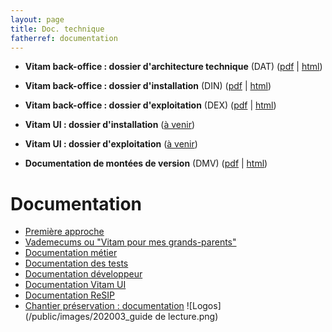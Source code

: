 ```yaml
---
layout: page
title: Doc. technique
fatherref: documentation
---
```



* **Vitam back-office : dossier d'architecture technique** (DAT) ([pdf](/ressources/DocCourante/pdf/vitam-architecture.5.0.pdf) \| [html](/ressources/DocCourante/html/archi))  

* **Vitam back-office : dossier d'installation** (DIN) ([pdf](/ressources/DocCourante/pdf/vitam-documentation-installation.5.0.pdf) \| [html](/ressources/DocCourante/html/installation))

* **Vitam back-office : dossier d'exploitation** (DEX) ([pdf](/ressources/DocCourante/pdf/vitam-documentation-exploitation.5.0.pdf) \| [html](/ressources/DocCourante/html/exploitation))  

* **Vitam UI : dossier d'installation** ([à venir](/ressources/DocCourante/html/install_ui_v5_html))  

* **Vitam UI : dossier d'exploitation** ([à venir](/ressources/DocCourante/html/exploitation_ui_v5_html))  

* **Documentation de montées de version** (DMV) ([pdf](/ressources/DocCourante/pdf/vitam-documentation-migration.5.0.pdf) \| [html](/ressources/DocCourante/html/migration))  

# Documentation
* [Première approche](https://www.programmevitam.fr/pages/documentation/pour_approche_deb/)
* [Vademecums ou "Vitam pour mes grands-parents"](https://www.programmevitam.fr/pages/documentation/vademecums/)
* [Documentation métier](https://www.programmevitam.fr/pages/documentation/pour_archiviste/)
* [Documentation des tests](https://www.programmevitam.fr/pages/documentation/pour_test/)
* [Documentation développeur](https://www.programmevitam.fr/pages/documentation/pour_dev/)
* [Documentation Vitam UI](https://www.programmevitam.fr/pages/documentation/pour_vitamUI/)
* [Documentation ReSIP]((https://www.programmevitam.fr/pages/documentation/resip/))
* [Chantier préservation : documentation](https://www.programmevitam.fr/pages/documentation/sur_chantier_preservation/)
![Logos](/public/images/202003_guide de lecture.png)